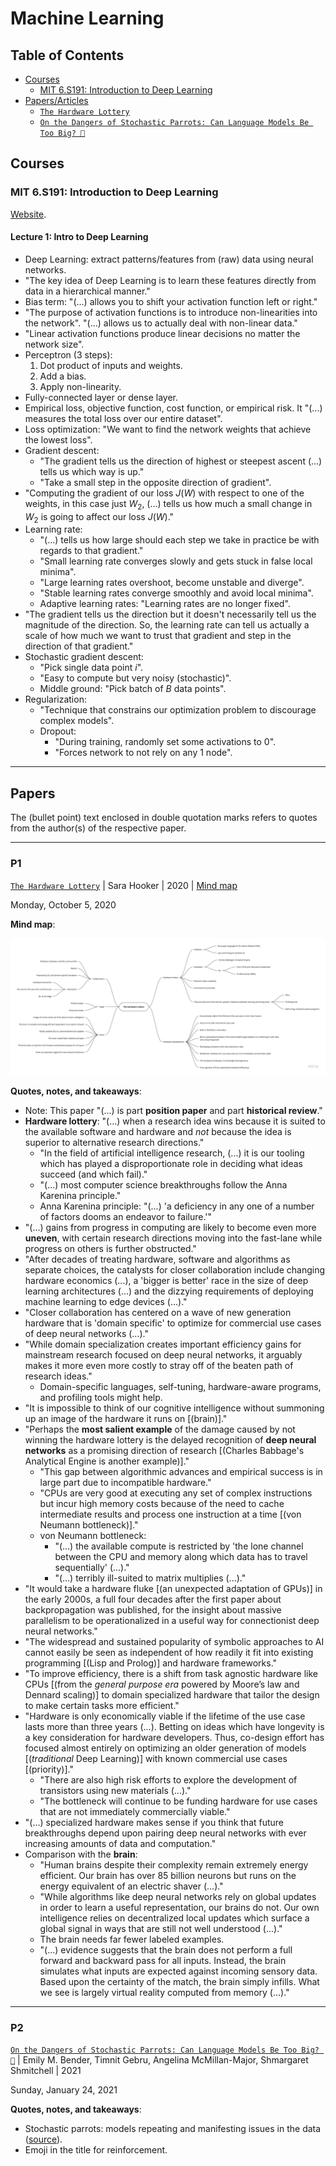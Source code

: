 # Machine Learning

## Table of Contents

- [Courses](#courses)
  - [MIT 6.S191: Introduction to Deep Learning](#mit-6s191-introduction-to-deep-learning)
- [Papers/Articles](#papersarticles)
  - [`The Hardware Lottery`](#p1)
  - [`On the Dangers of Stochastic Parrots: Can Language Models Be Too Big? 🦜`](#p2)

## Courses

### MIT 6.S191: Introduction to Deep Learning

[Website](http://introtodeeplearning.com/).

#### Lecture 1: Intro to Deep Learning

- Deep Learning: extract patterns/features from (raw) data using neural networks.
- "The key idea of Deep Learning is to learn these features directly from data in a hierarchical manner."
- Bias term: "(...) allows you to shift your activation function left or right."
- "The purpose of activation functions is to introduce non-linearities into the network". "(...) allows us to actually deal with non-linear data."
- "Linear activation functions produce linear decisions no matter the network size".
- Perceptron (3 steps):
  1. Dot product of inputs and weights.
  2. Add a bias.
  3. Apply non-linearity.
- Fully-connected layer or dense layer.
- Empirical loss, objective function, cost function, or empirical risk. It "(...) measures the total loss over our entire dataset".
- Loss optimization: "We want to find the network weights that achieve the lowest loss".
- Gradient descent:
  - "The gradient tells us the direction of highest or steepest ascent (...) tells us which way is up."
  - "Take a small step in the opposite direction of gradient".
- "Computing the gradient of our loss $J(W)$ with respect to one of the weights, in this case just $W_2$, (...) tells us how much a small change in $W_2$ is going to affect our loss $J(W)$."
- Learning rate:
  - "(...) tells us how large should each step we take in practice be with regards to that gradient."
  - "Small learning rate converges slowly and gets stuck in false local minima".
  - "Large learning rates overshoot, become unstable and diverge".
  - "Stable learning rates converge smoothly and avoid local minima".
  - Adaptive learning rates: "Learning rates are no longer fixed".
- "The gradient tells us the direction but it doesn't necessarily tell us the magnitude of the direction. So, the learning rate can tell us actually a scale of how much we want to trust that gradient and step in the direction of that gradient."
- Stochastic gradient descent:
  - "Pick single data point $i$".
  - "Easy to compute but very noisy (stochastic)".
  - Middle ground: "Pick batch of $B$ data points".
- Regularization:
  - "Technique that constrains our optimization problem to discourage complex models".
  - Dropout:
    - "During training, randomly set some activations to 0".
    - "Forces network to not rely on any 1 node".

---

## Papers

The (bullet point) text enclosed in double quotation marks refers to quotes from the author(s) of the respective paper.

---

### P1

[`The Hardware Lottery`](https://arxiv.org/abs/2009.06489) | Sara Hooker | 2020 | [Mind map](https://miro.com/app/board/o9J_kiSTlaI=/)

Monday, October 5, 2020

**Mind map**:

![Mind map for "The Hardware Lottery"](../assets/hw_lottery.jpg)

**Quotes, notes, and takeaways**:

- Note: This paper "(...) is part **position paper** and part **historical review**."
- **Hardware lottery**: "(...) when a research idea wins because it is suited to the available software and hardware and _not_ because the idea is superior to alternative research directions."
  - "In the field of artificial intelligence research, (...) it is our tooling which has played a disproportionate role in deciding what ideas succeed (and which fail)."
  - "(...) most computer science breakthroughs follow the Anna Karenina principle."
  - Anna Karenina principle: "(...) 'a deficiency in any one of a number of factors dooms an endeavor to failure.'"
- "(...) gains from progress in computing are likely to become even more **uneven**, with certain research directions moving into the fast-lane while progress on others is further obstructed."
- "After decades of treating hardware, software and algorithms as separate choices, the catalysts for closer collaboration include changing hardware economics (...), a 'bigger is better' race in the size of deep learning architectures (...) and the dizzying requirements of deploying machine learning to edge devices (...)."
- "Closer collaboration has centered on a wave of new generation hardware that is 'domain specific' to optimize for commercial use cases of deep neural networks (...)."
- "While domain specialization creates important efficiency gains for mainstream research focused on deep neural networks, it arguably makes it more even more costly to stray off of the beaten path of research ideas."
  - Domain-specific languages, self-tuning, hardware-aware programs, and profiling tools might help.
- "It is impossible to think of our cognitive intelligence without summoning up an image of the hardware it runs on [(brain)]."
- "Perhaps the **most salient example** of the damage caused by not winning the hardware lottery is the delayed recognition of **deep neural networks** as a promising direction of research [(Charles Babbage's Analytical Engine is another example)]."
  - "This gap between algorithmic advances and empirical success is in large part due to incompatible hardware."
  - "CPUs are very good at executing any set of complex instructions but incur high memory costs because of the need to cache intermediate results and process one instruction at a time [(von Neumann bottleneck)]."
  - von Neumann bottleneck:
    - "(...) the available compute is restricted by 'the lone channel between the CPU and memory along which data has to travel sequentially' (...)."
    - "(...) terribly ill-suited to matrix multiplies (...)."
- "It would take a hardware fluke [(an unexpected adaptation of GPUs)] in the early 2000s, a full four decades after the first paper about backpropagation was published, for the insight about massive parallelism to be operationalized in a useful way for connectionist deep neural networks."
- "The widespread and sustained popularity of symbolic approaches to AI cannot easily be seen as independent of how readily it fit into existing programming [(Lisp and Prolog)] and hardware frameworks."
- "To improve efficiency, there is a shift from task agnostic hardware like CPUs [(from the _general purpose era_ powered by Moore’s law and Dennard scaling)] to domain specialized hardware that tailor the design to make certain tasks more efficient."
- "Hardware is only economically viable if the lifetime of the use case lasts more than three years (...). Betting on ideas which have longevity is a key consideration for hardware developers. Thus, co-design effort has focused almost entirely on optimizing an older generation of models [(_traditional_ Deep Learning)] with known commercial use cases [(priority)]."
  - "There are also high risk efforts to explore the development of transistors using new materials (...)."
  - "The bottleneck will continue to be funding hardware for use cases that are not immediately commercially viable."
- "(...) specialized hardware makes sense if you think that future breakthroughs depend upon pairing deep neural networks with ever increasing amounts of data and computation."
- Comparison with the **brain**:
  - "Human brains despite their complexity remain extremely energy efficient. Our brain has over 85 billion neurons but runs on the energy equivalent of an electric shaver (...)."
  - "While algorithms like deep neural networks rely on global updates in order to learn a useful representation, our brains do not. Our own intelligence relies on decentralized local updates which surface a global signal in ways that are still not well understood (...)."
  - The brain needs far fewer labeled examples.
  - "(...) evidence suggests that the brain does not perform a full forward and backward pass for all inputs. Instead, the brain simulates what inputs are expected against incoming sensory data. Based upon the certainty of the match, the brain simply infills. What we see is largely virtual reality computed from memory (...)."

---

### P2

[`On the Dangers of Stochastic Parrots: Can Language Models Be Too Big? 🦜`](http://faculty.washington.edu/ebender/papers/Stochastic_Parrots.pdf) | Emily M. Bender, Timnit Gebru, Angelina McMillan-Major, Shmargaret Shmitchell | 2021

Sunday, January 24, 2021

**Quotes, notes, and takeaways**:

- Stochastic parrots: models repeating and manifesting issues in the data ([source](https://gist.github.com/yoavg/9fc9be2f98b47c189a513573d902fb27)).
- Emoji in the title for reinforcement.
